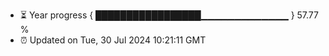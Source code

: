 - ⏳ Year progress { █████████████████▁▁▁▁▁▁▁▁▁▁▁▁▁ } 57.77 %
- ⏰ Updated on Tue, 30 Jul 2024 10:21:11 GMT

